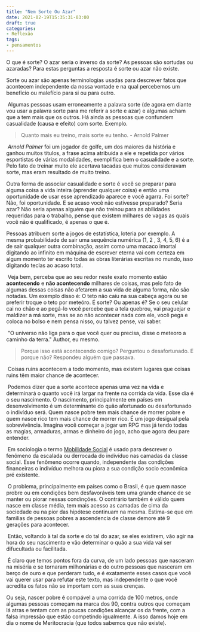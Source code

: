 ```yaml
---
title: "Nem Sorte Ou Azar"
date: 2021-02-19T15:35:31-03:00
draft: true
categories: 
- Reflexão
tags: 
- pensamentos
---
```

O que é sorte? O azar seria o inverso da sorte? As pessoas são sortudas ou azaradas? Para estas perguntas a resposta é sorte ou azar não existe.


Sorte ou azar são apenas terminologias usadas para descrever fatos que acontecem independente da nossa vontade e na qual percebemos um benefício ou malefício para si ou para outro.

‌
Algumas pessoas usam erroneamente a palavra sorte (de agora em diante vou usar a palavra sorte para me referir a sorte e azar) e algumas acham que a tem mais que os outros. Há ainda as pessoas que confundem casualidade (causa e efeito) com sorte. Exemplo.

> Quanto mais eu treino, mais sorte eu tenho. - Arnold Palmer

‌
*Arnold Palmer* foi um jogador de golfe, um dos maiores da história e ganhou muitos títulos, a frase acima atribuída a ele e repetida por vários esportistas de várias modalidades, exemplifica bem o casualidade e a sorte. Pelo fato de treinar muito ele acertava tacadas que muitos consideravam sorte, mas eram resultado de muito treino.


Outra forma de associar casualidade e sorte é você se preparar para alguma coisa a vida inteira (aprender qualquer coisa) e então uma  oportunidade de usar esse aprendizado aparece e você agarra. Foi sorte? Não, foi oportunidade. E se acaso você não estivesse preparado? Seria azar? Não seria apenas alguém que não treinou para as abilidades requeridas para o trabalho, pense que existem milhares de vagas as quais você não é qualificado, é apenas o que é.


Pessoas atribuem sorte a jogos de estatística, loteria por exemplo. A mesma probabilidade de sair uma sequência numérica (1, 2 , 3, 4, 5, 6) é a de sair qualquer outra combinação, assim como uma macaco imortal digitando ao infinito em máquina de escrever eterna vai com certeza em algum momento ter escrito todas as obras literárias escritas no mundo, isso digitando teclas ao acaso total.

‌
Veja bem, perceba que ao seu redor neste exato momento estão **acontecendo** e **não acontecendo** milhares de coisas, mas pelo fato de algumas dessas coisas não afetarem a sua vida de alguma forma, não são notadas. Um exemplo disso é: O teto não caiu na sua cabeça agora ou se preferir troque o teto por meteóro. É sorte? Ou apenas é? Se o seu celular cai no chão e ao pegá-lo você percebe que a tela quebrou, vai praguejar e maldizer a má sorte, mas se ao não acontecer nada com ele, você pega e coloca no bolso e nem pensa nisso, ou talvez pense, vai saber.

‌
"O universo não liga para o que você quer ou precisa, disse o meteoro a caminho da terra." Author, eu mesmo.

> Porque isso está acontecendo comigo? Perguntou o desafortunado. E porque não? Respondeu alguém que passava.

‌
Coisas ruins acontecem a todo momento, mas existem lugares que coisas ruins têm maior chance de acontecer.

‌
Podemos dizer que a sorte acontece apenas uma vez na vida e determinará o quanto você irá largar na frente na corrida da vida. Esse dia é o seu nascimento. O nascimento, principalmente em países em desenvolvimento é um determinante do quão afortunado ou desafortunado o indivíduo será. Quem nasce pobre tem mais chance de morrer pobre e quem nasce rico tem mais chance de morrer rico. É um jogo desigual pela sobrevivência. Imagina você começar a jogar um RPG mas já tendo todas as magias, armaduras, armas e dinheiro do jogo, acho que agora deu pare entender.

‌
Em sociologia o termo [Mobilidade Social](https://brasilescola.uol.com.br/sociologia/mobilidade-social.htm) é usado para descrever o fenômeno da escalada ou derrocada do indivíduo nas camadas da classe social. Esse fenômeno ocorre quando, independente das condições financeiras o indivíduo melhora ou piora a sua condição socio econômica pré existente.

‌
O problema, principalmente em países como o Brasil, é que quem nasce probre ou em condições bem desfavoráveis tem uma grande chance de se manter ou piorar nessas condinções. O contrário também é válido quem nasce em classe média, tem mais acesso as camadas de cima da sociedade ou na pior das hipótese continuam na mesma. Estima-se que em familias de pessoas pobres a ascendencia de classe demore até 9 gerações para acontecer.

‌
Então, voltando à tal da sorte e do tal do azar, se eles existirem, vão agir na hora do seu nascimento e vão determinar o quão a sua vida vai ser difucultada ou facilitada.

‌
É claro que temos pontos fora da curva, de um lado pessoas que nasceram na miséria e se tornaram milhonárias e do outro pessoas que nasceram em berço de ouro e que perderam tudo, e é exatamente esses casos que você vai querer usar para refutar este texto, mas independente o que você acredita os fatos não se importam com as suas crenças.



Ou seja, nascer pobre é compável a uma corrida de 100 metros, onde algumas pessoas começam na marca dos 90, contra outros que começam lá atras e tentam com as poucas condições alcançar os da frente, com a falsa impressão que estão competindo igualmente. A isso damos hoje em dia o nome de Meritocracia (que todos sabemos que não existe).